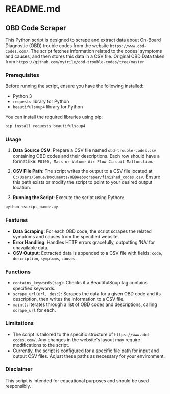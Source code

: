 # README.md

## OBD Code Scraper

This Python script is designed to scrape and extract data about On-Board Diagnostic (OBD) trouble codes from the website `https://www.obd-codes.com/`. The script fetches information related to the codes' symptoms and causes, and then stores this data in a CSV file. Original OBD Data taken from `https://github.com/mytrile/obd-trouble-codes/tree/master`

### Prerequisites

Before running the script, ensure you have the following installed:
- Python 3
- `requests` library for Python
- `beautifulsoup4` library for Python

You can install the required libraries using pip:

```bash
pip install requests beautifulsoup4
```

### Usage

1. **Data Source CSV**: Prepare a CSV file named `obd-trouble-codes.csv` containing OBD codes and their descriptions. Each row should have a format like: `P0100, Mass or Volume Air Flow Circuit Malfunction`.

2. **CSV File Path**: The script writes the output to a CSV file located at `C:/Users/Samue/Documents/OBDWebscraper/finished_codes.csv`. Ensure this path exists or modify the script to point to your desired output location.

3. **Running the Script**: Execute the script using Python:

```bash
python <script_name>.py
```

### Features

- **Data Scraping**: For each OBD code, the script scrapes the related symptoms and causes from the specified website.
- **Error Handling**: Handles HTTP errors gracefully, outputting 'NA' for unavailable data.
- **CSV Output**: Extracted data is appended to a CSV file with fields: `code`, `description`, `symptoms`, `causes`.

### Functions

- `contains_keywords(tag)`: Checks if a BeautifulSoup tag contains specified keywords.
- `scrape_url(url, desc)`: Scrapes the data for a given OBD code and its description, then writes the information to a CSV file.
- `main()`: Iterates through a list of OBD codes and descriptions, calling `scrape_url` for each.

### Limitations

- The script is tailored to the specific structure of `https://www.obd-codes.com/`. Any changes in the website's layout may require modifications to the script.
- Currently, the script is configured for a specific file path for input and output CSV files. Adjust these paths as necessary for your environment.

### Disclaimer

This script is intended for educational purposes and should be used responsibly.
